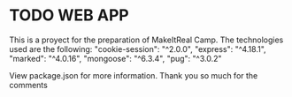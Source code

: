# TODO WEB APP

This is a proyect for the preparation of MakeItReal Camp. The technologies used are the following:
"cookie-session": "^2.0.0",
"express": "^4.18.1",
"marked": "^4.0.16",
"mongoose": "^6.3.4",
"pug": "^3.0.2"

View package.json for more information. Thank you so much for the comments
